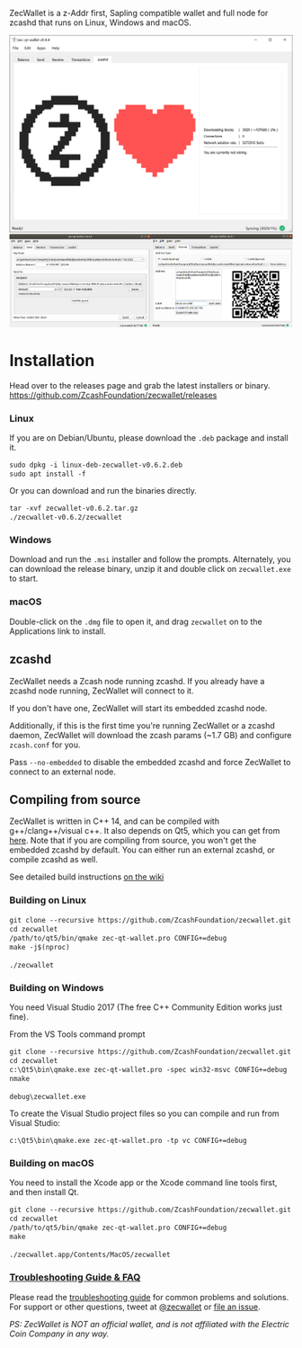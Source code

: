 ZecWallet is a z-Addr first, Sapling compatible wallet and full node for zcashd that runs on Linux, Windows and macOS.

![Screenshot](docs/screenshot-main.png?raw=true)
![Screenshots](docs/screenshot-sub.png?raw=true)
# Installation

Head over to the releases page and grab the latest installers or binary. https://github.com/ZcashFoundation/zecwallet/releases

### Linux

If you are on Debian/Ubuntu, please download the `.deb` package and install it.
```
sudo dpkg -i linux-deb-zecwallet-v0.6.2.deb
sudo apt install -f
```

Or you can download and run the binaries directly.
```
tar -xvf zecwallet-v0.6.2.tar.gz
./zecwallet-v0.6.2/zecwallet
```

### Windows
Download and run the `.msi` installer and follow the prompts. Alternately, you can download the release binary, unzip it and double click on `zecwallet.exe` to start.

### macOS
Double-click on the `.dmg` file to open it, and drag `zecwallet` on to the Applications link to install.

## zcashd
ZecWallet needs a Zcash node running zcashd. If you already have a zcashd node running, ZecWallet will connect to it. 

If you don't have one, ZecWallet will start its embedded zcashd node. 

Additionally, if this is the first time you're running ZecWallet or a zcashd daemon, ZecWallet will download the zcash params (~1.7 GB) and configure `zcash.conf` for you. 

Pass `--no-embedded` to disable the embedded zcashd and force ZecWallet to connect to an external node.

## Compiling from source
ZecWallet is written in C++ 14, and can be compiled with g++/clang++/visual c++. It also depends on Qt5, which you can get from [here](https://www.qt.io/download). Note that if you are compiling from source, you won't get the embedded zcashd by default. You can either run an external zcashd, or compile zcashd as well. 

See detailed build instructions [on the wiki](https://github.com/ZcashFoundation/zecwallet/wiki/Compiling-from-source-code)

### Building on Linux

```
git clone --recursive https://github.com/ZcashFoundation/zecwallet.git
cd zecwallet
/path/to/qt5/bin/qmake zec-qt-wallet.pro CONFIG+=debug
make -j$(nproc)

./zecwallet
```

### Building on Windows
You need Visual Studio 2017 (The free C++ Community Edition works just fine). 

From the VS Tools command prompt
```
git clone --recursive https://github.com/ZcashFoundation/zecwallet.git
cd zecwallet
c:\Qt5\bin\qmake.exe zec-qt-wallet.pro -spec win32-msvc CONFIG+=debug
nmake

debug\zecwallet.exe
```

To create the Visual Studio project files so you can compile and run from Visual Studio:
```
c:\Qt5\bin\qmake.exe zec-qt-wallet.pro -tp vc CONFIG+=debug
```

### Building on macOS
You need to install the Xcode app or the Xcode command line tools first, and then install Qt. 

```
git clone --recursive https://github.com/ZcashFoundation/zecwallet.git
cd zecwallet
/path/to/qt5/bin/qmake zec-qt-wallet.pro CONFIG+=debug
make

./zecwallet.app/Contents/MacOS/zecwallet
```

### [Troubleshooting Guide & FAQ](https://github.com/ZcashFoundation/zecwallet/wiki/Troubleshooting-&-FAQ)
Please read the [troubleshooting guide](https://github.com/ZcashFoundation/zecwallet/wiki/Troubleshooting-&-FAQ) for common problems and solutions.
For support or other questions, tweet at [@zecwallet](https://twitter.com/zecwallet) or [file an issue](https://github.com/ZcashFoundation/zecwallet/issues).

_PS: ZecWallet is NOT an official wallet, and is not affiliated with the Electric Coin Company in any way._
